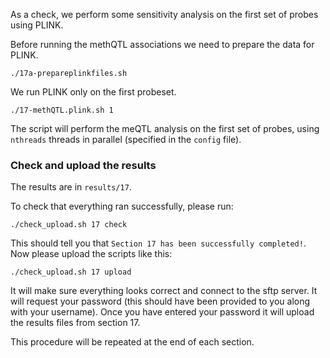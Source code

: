 As a check, we perform some sensitivity analysis on the first set of probes using PLINK. 


Before running the methQTL associations we need to prepare the data for PLINK.

```
./17a-prepareplinkfiles.sh
```

We run PLINK only on the first probeset. 

    ./17-methQTL.plink.sh 1

The script will perform the meQTL analysis on the first set of probes, using `nthreads` threads in parallel (specified in the `config` file). 

### Check and upload the results

The results are in `results/17`.

To check that everything ran successfully, please run:

```
./check_upload.sh 17 check
```

This should tell you that `Section 17 has been successfully completed!`. Now please upload the scripts like this:

```
./check_upload.sh 17 upload
```

It will make sure everything looks correct and connect to the sftp server. It will request your password (this should have been provided to you along with your username). Once you have entered your password it will upload the results files from section 17.

This procedure will be repeated at the end of each section.